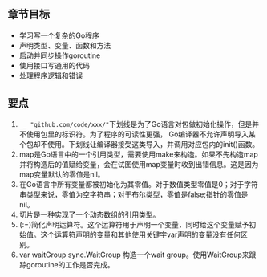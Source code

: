 ## 章节目标
- 学习写一个复杂的Go程序
- 声明类型、变量、函数和方法
- 启动并同步操作goroutine
- 使用接口写通用的代码
- 处理程序逻辑和错误

## 要点
1.  ` _ "github.com/code/xxx/"`下划线是为了Go语言对包做初始化操作，但是并不使用包里的标识符。为了程序的可读性更强，
Go编译器不允许声明导入某个包却不使用。下划线让编译器接受这类导入，并调用对应包内的init()函数。
2. map是Go语言中的一个引用类型，需要使用make来构造。如果不先构造map并将构造后的值赋给变量，会在试图使用map变量时收到出错信息。这是因为map变量默认的零值是nil。
3. 在Go语言中所有变量都被初始化为其零值。对于数值类型零值是0；对于字符串类型来说，零值为空字符串；对于布尔类型，零值是false;指针的零值是nil。
4. 切片是一种实现了一个动态数组的引用类型。
5.  (:=)简化声明运算符。这个运算符用于声明一个变量，同时给这个变量赋予初始值。这个运算符声明的变量和其他使用关键字var声明的变量没有任何区别。
6.  var waitGroup sync.WaitGroup 构造一个wait group。使用WaitGroup来跟踪goroutine的工作是否完成。